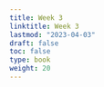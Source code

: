 ```yaml
---
title: Week 3 
linktitle: Week 3
lastmod: "2023-04-03"
draft: false  
toc: false  
type: book  
weight: 20
---
```


<!--

Day 7 Slides ({{% staticref "stat220/Day7.pdf" "newtab" %}}pdf{{% /staticref %}}/{{% staticref "stat220/Day7.html" "newtab" %}}html{{% /staticref %}})

Day 8 Slides ({{% staticref "stat220/Day8.pdf" "newtab" %}}pdf{{% /staticref %}}/{{% staticref "stat220/Day8.html" "newtab" %}}html{{% /staticref %}})

Day 9 Slides ({{% staticref "stat220/Day9.pdf" "newtab" %}}pdf{{% /staticref %}}/{{% staticref "stat220/Day9.html" "newtab" %}}html{{% /staticref %}})

-->
